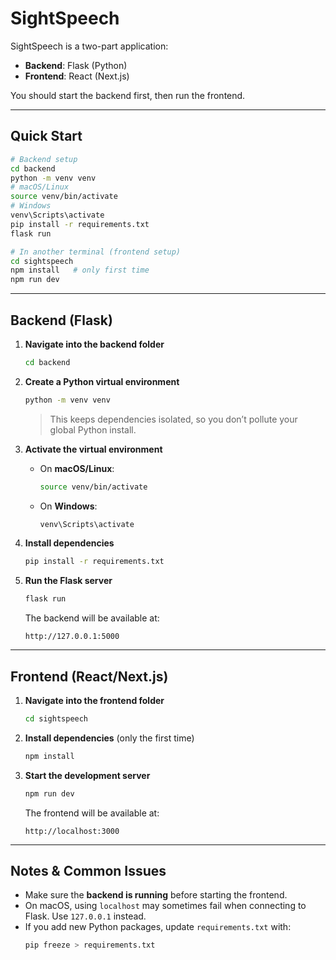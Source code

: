 # SightSpeech

SightSpeech is a two-part application:  
- **Backend**: Flask (Python)  
- **Frontend**: React (Next.js)  

You should start the backend first, then run the frontend.


---

## Quick Start

```bash
# Backend setup
cd backend
python -m venv venv
# macOS/Linux
source venv/bin/activate
# Windows
venv\Scripts\activate
pip install -r requirements.txt
flask run

# In another terminal (frontend setup)
cd sightspeech
npm install   # only first time
npm run dev
```

---

## Backend (Flask)

1. **Navigate into the backend folder**
   ```bash
   cd backend
   ```

2. **Create a Python virtual environment**
   ```bash
   python -m venv venv
   ```
   > This keeps dependencies isolated, so you don’t pollute your global Python install.

3. **Activate the virtual environment**
   - On **macOS/Linux**:
     ```bash
     source venv/bin/activate
     ```
   - On **Windows**:
     ```bash
     venv\Scripts\activate
     ```

4. **Install dependencies**
   ```bash
   pip install -r requirements.txt
   ```

5. **Run the Flask server**
   ```bash
   flask run
   ```
   The backend will be available at:  
   ```
   http://127.0.0.1:5000
   ```

---

## Frontend (React/Next.js)

1. **Navigate into the frontend folder**
   ```bash
   cd sightspeech
   ```

2. **Install dependencies** (only the first time)
   ```bash
   npm install
   ```

3. **Start the development server**
   ```bash
   npm run dev
   ```
   The frontend will be available at:  
   ```
   http://localhost:3000
   ```

---

## Notes & Common Issues

- Make sure the **backend is running** before starting the frontend.  
- On macOS, using `localhost` may sometimes fail when connecting to Flask. Use `127.0.0.1` instead.  
- If you add new Python packages, update `requirements.txt` with:
  ```bash
  pip freeze > requirements.txt
  ```
